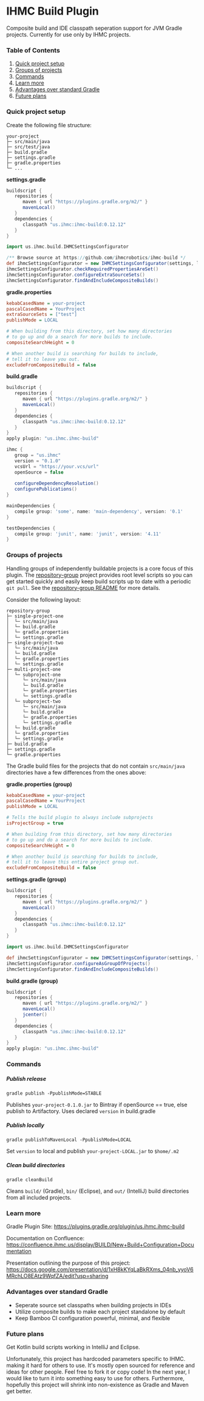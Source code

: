 # IHMC Build Plugin

Composite build and IDE classpath seperation support for JVM Gradle projects. Currently for use only by IHMC projects.

### Table of Contents
1. [Quick project setup](#quick-project-setup)
1. [Groups of projects](#groups-of-projects)
1. [Commands](#commands)
1. [Learn more](#learn-more)
1. [Advantages over standard Gradle](#advantages-over-standard-gradle)
1. [Future plans](#future-plans)

### Quick project setup

Create the following file structure:
```
your-project
├─ src/main/java
├─ src/test/java
├─ build.gradle
├─ settings.gradle
├─ gradle.properties
└─ ...
```

**settings.gradle**
```gradle
buildscript {
   repositories {
      maven { url "https://plugins.gradle.org/m2/" }
      mavenLocal()
   }
   dependencies {
      classpath "us.ihmc:ihmc-build:0.12.12"
   }
}

import us.ihmc.build.IHMCSettingsConfigurator

/** Browse source at https://github.com/ihmcrobotics/ihmc-build */
def ihmcSettingsConfigurator = new IHMCSettingsConfigurator(settings, logger, ext)
ihmcSettingsConfigurator.checkRequiredPropertiesAreSet()
ihmcSettingsConfigurator.configureExtraSourceSets()
ihmcSettingsConfigurator.findAndIncludeCompositeBuilds()
```

**gradle.properties**
```ini
kebabCasedName = your-project
pascalCasedName = YourProject
extraSourceSets = ["test"]
publishMode = LOCAL

# When building from this directory, set how many directories
# to go up and do a search for more builds to include.
compositeSearchHeight = 0

# When another build is searching for builds to include,
# tell it to leave you out.
excludeFromCompositeBuild = false
```

**build.gradle**
```gradle
buildscript {
   repositories {
      maven { url "https://plugins.gradle.org/m2/" }
      mavenLocal()
   }
   dependencies {
      classpath "us.ihmc:ihmc-build:0.12.12"
   }
}
apply plugin: "us.ihmc.ihmc-build"

ihmc {
   group = "us.ihmc"
   version = "0.1.0"
   vcsUrl = "https://your.vcs/url"
   openSource = false
   
   configureDependencyResolution()
   configurePublications()
}

mainDependencies {
   compile group: 'some', name: 'main-dependency', version: '0.1'
}

testDependencies {
   compile group: 'junit', name: 'junit', version: '4.11'
}
```

### Groups of projects

Handling groups of independently buildable projects is a core focus of this plugin. The [repository-group](https://github.com/ihmcrobotics/repository-group) project provides root level scripts so you can get started quickly and easily keep build scripts up to date with a periodic `git pull`. See the [repository-group README](https://github.com/ihmcrobotics/repository-group/blob/master/README.md) for more details.

Consider the following layout:

```
repository-group
├─ single-project-one
│  └─ src/main/java
│  └─ build.gradle
│  └─ gradle.properties
│  └─ settings.gradle
├─ single-project-two
│  └─ src/main/java
│  └─ build.gradle
│  └─ gradle.properties
│  └─ settings.gradle
├─ multi-project-one
│  └─ subproject-one
│     └─ src/main/java
│     └─ build.gradle
│     └─ gradle.properties
│     └─ settings.gradle
│  └─ subproject-two
│     └─ src/main/java
│     └─ build.gradle
│     └─ gradle.properties
│     └─ settings.gradle
│  └─ build.gradle
│  └─ gradle.properties
│  └─ settings.gradle
├─ build.gradle
├─ settings.gradle
└─ gradle.properties
```

The Gradle build files for the projects that do not contain `src/main/java` directories have a few differences from the ones above:

**gradle.properties (group)**
```ini
kebabCasedName = your-project
pascalCasedName = YourProject
publishMode = LOCAL

# Tells the build plugin to always include subprojects
isProjectGroup = true

# When building from this directory, set how many directories
# to go up and do a search for more builds to include.
compositeSearchHeight = 0

# When another build is searching for builds to include,
# tell it to leave this entire project group out.
excludeFromCompositeBuild = false
```

**settings.gradle (group)**
```gradle
buildscript {
   repositories {
      maven { url "https://plugins.gradle.org/m2/" }
      mavenLocal()
   }
   dependencies {
      classpath "us.ihmc:ihmc-build:0.12.12"
   }
}

import us.ihmc.build.IHMCSettingsConfigurator

def ihmcSettingsConfigurator = new IHMCSettingsConfigurator(settings, logger, ext)
ihmcSettingsConfigurator.configureAsGroupOfProjects()
ihmcSettingsConfigurator.findAndIncludeCompositeBuilds()
```

**build.gradle (group)**
```gradle
buildscript {
   repositories {
      maven { url "https://plugins.gradle.org/m2/" }
      mavenLocal()
      jcenter()
   }
   dependencies {
      classpath "us.ihmc:ihmc-build:0.12.12"
   }
}
apply plugin: "us.ihmc.ihmc-build"
```

### Commands

##### Publish release

`gradle publish -PpublishMode=STABLE`

Publishes `your-project-0.1.0.jar` to Bintray if openSource == true, else publish to Artifactory. Uses declared `version` in build.gradle

##### Publish locally

`gradle publishToMavenLocal -PpublishMode=LOCAL`

Set `version` to local and publish `your-project-LOCAL.jar` to `$home/.m2`

##### Clean build directories

`gradle cleanBuild`

Cleans `build/` (Gradle), `bin/` (Eclipse), and `out/` (IntelliJ) build directories from all included projects.

### Learn more

Gradle Plugin Site: https://plugins.gradle.org/plugin/us.ihmc.ihmc-build

Documentation on Confluence: https://confluence.ihmc.us/display/BUILD/New+Build+Configuration+Documentation

Presentation outlining the purpose of this project: https://docs.google.com/presentation/d/1xH8kKYqLaBkRXms_04nb_yyoV6MRchLO8EAtz9WqfZA/edit?usp=sharing

### Advantages over standard Gradle

- Seperate source set classpaths when building projects in IDEs
- Utilize composite builds to make each project standalone by default
- Keep Bamboo CI configuration powerful, minimal, and flexible

### Future plans

Get Kotlin build scripts working in IntelliJ and Eclipse.

Unfortunately, this project has hardcoded parameters specific to IHMC. making it hard for others to use. It's mostly open sourced for reference and ideas for other people. Feel free to fork it or copy code! In the next year, I would like to turn it into something easy to use for others. Furthermore, hopefully this project will shrink into non-existence as Gradle and Maven get better.

